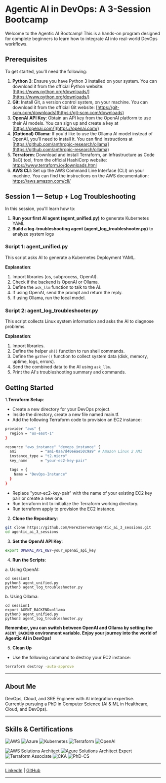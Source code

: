 # Agentic AI in DevOps: A 3-Session Bootcamp

Welcome to the Agentic AI Bootcamp! This is a hands-on program designed for complete beginners to learn how to integrate AI into real-world DevOps workflows.

## Prerequisites

To get started, you'll need the following:

1. **Python 3**: Ensure you have Python 3 installed on your system. You can download it from the official Python website: [https://www.python.org/downloads/](https://www.python.org/downloads/)
2. **Git**: Install Git, a version control system, on your machine. You can download it from the official Git website: [https://git-scm.com/downloads](https://git-scm.com/downloads)
3. **OpenAI API Key**: Obtain an API key from the OpenAI platform to use their AI models. You can sign up and create a key at [https://openai.com/](https://openai.com/)
4. **(Optional) Ollama**: If you'd like to use the Ollama AI model instead of OpenAI, you'll need to install it. You can find instructions at [https://github.com/anthropic-research/ollama](https://github.com/anthropic-research/ollama)
5. **Terraform**: Download and install Terraform, an Infrastructure as Code (IaC) tool, from the official HashiCorp website: https://www.terraform.io/downloads.html
6. **AWS CLI**: Set up the AWS Command Line Interface (CLI) on your machine. You can find the instructions on the AWS documentation: https://aws.amazon.com/cli/


## Session 1 — Setup + Log Troubleshooting

In this session, you'll learn how to:

1. **Run your first AI agent (agent_unified.py)** to generate Kubernetes YAML
2. **Build a log-troubleshooting agent (agent_log_troubleshooter.py)** to analyze system logs

### Script 1: agent_unified.py

This script asks AI to generate a Kubernetes Deployment YAML.

**Explanation**:
1. Import libraries (os, subprocess, OpenAI).
2. Check if the backend is OpenAI or Ollama.
3. Define the `ask_llm` function to talk to the AI.
4. If using OpenAI, send the prompt and return the reply.
5. If using Ollama, run the local model.

### Script 2: agent_log_troubleshooter.py

This script collects Linux system information and asks the AI to diagnose problems.

**Explanation**:
1. Import libraries.
2. Define the helper `sh()` function to run shell commands.
3. Define the `gather()` function to collect system data (disk, memory, uptime, logs, errors).
4. Send the combined data to the AI using `ask_llm`.
5. Print the AI's troubleshooting summary and commands.

## Getting Started

1.**Terraform Setup**:
* Create a new directory for your DevOps project.
* Inside the directory, create a new file named main.tf.
* Add the following Terraform code to provision an EC2 instance:
```bash
provider "aws" {
  region = "us-east-1"
}

resource "aws_instance" "devops_instance" {
  ami           = "ami-0aa7d40eeae50c9a9" # Amazon Linux 2 AMI
  instance_type = "t2.micro"
  key_name      = "your-ec2-key-pair"

  tags = {
    Name = "DevOps-Instance"
  }
}
```
* Replace "your-ec2-key-pair" with the name of your existing EC2 key pair or create a new one.
* Run terraform init to initialize the Terraform working directory.
* Run terraform apply to provision the EC2 instance.

2. **Clone the Repository**:
```bash
git clone https://github.com/Here2ServeU/agentic_ai_3_sessions.git
cd agentic_ai_3_sessions
```

3. **Set the OpenAI API Key**:
```bash
export OPENAI_API_KEY=your_openai_api_key
```

4. **Run the Scripts**:

a. Using OpenAI:
   ```
   cd session1
   python3 agent_unified.py
   python3 agent_log_troubleshooter.py
   ```

b. Using Ollama:
   ```
   cd session1
   export AGENT_BACKEND=ollama
   python3 agent_unified.py
   python3 agent_log_troubleshooter.py
   ```

**Remember, you can switch between OpenAI and Ollama by setting the `AGENT_BACKEND` environment variable. Enjoy your journey into the world of Agentic AI in DevOps!**

5. **Clean Up**
* Use the following command to destroy your EC2 instance:
```bash
terraform destroy -auto-approve
```

---

## About Me  

DevOps, Cloud, and SRE Engineer with AI integration expertise.  
Currently pursuing a PhD in Computer Science (AI & ML in Healthcare, Cloud, and DevOps).  

---

## Skills & Certifications  

![AWS](https://img.shields.io/badge/AWS-orange?logo=amazon-aws&logoColor=white)
![Azure](https://img.shields.io/badge/Azure-blue?logo=microsoft-azure&logoColor=white)
![Kubernetes](https://img.shields.io/badge/Kubernetes-326ce5?logo=kubernetes&logoColor=white)
![Terraform](https://img.shields.io/badge/Terraform-844FBA?logo=terraform&logoColor=white)
![OpenAI](https://img.shields.io/badge/AI-OpenAI-412991?logo=openai&logoColor=white)

![AWS Solutions Architect](https://img.shields.io/badge/Cert-AWS%20SA-orange?logo=amazon-aws&logoColor=white)
![Azure Solutions Architect Expert](https://img.shields.io/badge/Cert-Azure%20SA%20Expert-blue?logo=microsoft-azure&logoColor=white)
![Terraform Associate](https://img.shields.io/badge/Cert-Terraform%20Assoc-844FBA?logo=terraform&logoColor=white)
![CKA](https://img.shields.io/badge/Cert-CKA-326ce5?logo=kubernetes&logoColor=white)
![PhD-CS](https://img.shields.io/badge/PhD-CS%20(In%20Progress)-lightgrey)

---

[LinkedIn](https://linkedin.com/in/ready2assist) | [GitHub](https://github.com/Here2ServeU)

---
